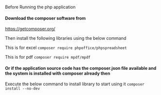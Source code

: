 Before Running the php application

#### Download the composer software from
<https://getcomposer.org/>

Then install the following libraries using the below command

This is for excel
`composer require phpoffice/phpspreadsheet`

This is for pdf
`composer require mpdf/mpdf`

#### Or if the application source code has the composer.json file available and the system is installed with composer already then

Execute the below command to install library to start using it
`composer install --no-dev`
